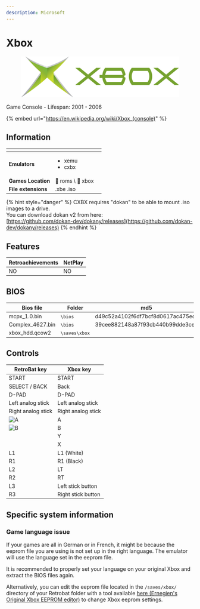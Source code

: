 ```yaml
---
description: Microsoft
---
```


# Xbox

<div align="left">

<figure><img src="https://raw.githubusercontent.com/fabricecaruso/es-theme-carbon/52ff37c9e265587d006945a2ba695b5a962b3a3d/art/logos/xbox.svg" alt=""><figcaption></figcaption></figure>

</div>

Game Console - Lifespan: 2001 - 2006

{% embed url="https://en.wikipedia.org/wiki/Xbox_(console)" %}

## Information

<table data-header-hidden><thead><tr><th></th><th></th><th data-hidden></th></tr></thead><tbody><tr><td><strong>Emulators</strong></td><td><ul><li>xemu</li><li>cxbx</li></ul></td><td></td></tr><tr><td><strong>Games Location</strong></td><td><span data-gb-custom-inline data-tag="emoji" data-code="1f4c1">📁</span> roms \ <span data-gb-custom-inline data-tag="emoji" data-code="1f4c2">📂</span> xbox</td><td></td></tr><tr><td><strong>File extensions</strong></td><td>.xbe .iso</td><td></td></tr></tbody></table>

{% hint style="danger" %}
CXBX requires "dokan" to be able to mount .iso images to a drive.\
You can download dokan v2 from here:\
[https://github.com/dokan-dev/dokany/releases](https://github.com/dokan-dev/dokany/releases)
{% endhint %}

## Features

| Retroachievements | NetPlay |
| ----------------- | ------- |
| NO                | NO      |

## BIOS

| Bios file         | Folder        | md5                              |
| ----------------- | ------------- | -------------------------------- |
| mcpx\_1.0.bin     | `\bios`       | d49c52a4102f6df7bcf8d0617ac475ed |
| Complex\_4627.bin | `\bios`       | 39cee882148a87f93cb440b99dde3ceb |
| xbox\_hdd.qcow2   | `\saves\xbox` |                                  |

## Controls

| RetroBat key                                                                              | Xbox key           |
| ----------------------------------------------------------------------------------------- | ------------------ |
| START                                                                                     | START              |
| SELECT / BACK                                                                             | Back               |
| D-PAD                                                                                     | D-PAD              |
| Left analog stick                                                                         | Left analog stick  |
| Right analog stick                                                                        | Right analog stick |
| ![A](<../../../../.gitbook/assets/image (1) (2) (1).png>)                                 | A                  |
| ![B](<../../../../.gitbook/assets/image (4) (1).png>)                                     | B                  |
| <img src="../../../../.gitbook/assets/image (3) (1) (2).png" alt="" data-size="original"> | Y                  |
| <img src="../../../../.gitbook/assets/image (2) (1) (1).png" alt="" data-size="line">     | X                  |
| L1                                                                                        | L1 (White)         |
| R1                                                                                        | R1 (Black)         |
| L2                                                                                        | LT                 |
| R2                                                                                        | RT                 |
| L3                                                                                        | Left stick button  |
| R3                                                                                        | Right stick button |

## Specific system information

### Game language issue

If your games are all in German or in French, it might be because the eeprom file you are using is not set up in the right language. The emulator will use the language set in the eeprom file.

It is recommended to properly set your language on your original Xbox and extract the BIOS files again.&#x20;

Alternatively, you can edit the eeprom file located in the `/saves/xbox/` directory of your Retrobat folder with a tool available [here (Ernegien's Original Xbox EEPROM editor)](https://github.com/Ernegien/XboxEepromEditor) to change Xbox eeprom settings.
